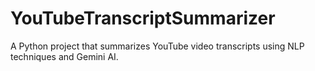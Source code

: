 # YouTubeTranscriptSummarizer
A Python project that summarizes YouTube video transcripts using NLP techniques and Gemini AI.
